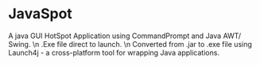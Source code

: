 # JavaSpot
A java GUI HotSpot Application using CommandPrompt and Java AWT/ Swing. \n
.Exe file direct to launch. \n
Converted from .jar to .exe file using Launch4j - a cross-platform tool for wrapping Java applications.
